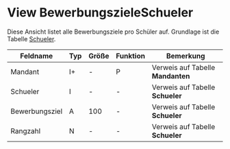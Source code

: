 # View BewerbungszieleSchueler

Diese Ansicht listet alle Bewerbungsziele pro Schüler auf.  Grundlage ist die Tabelle [Schueler](https://doc.magellan7-toolbox.stueber.de/datenstruktur/tabellen/Schueler/).

| Feldname       | Typ | Größe | Funktion | Bemerkung                         |
|----------------|-----|-------|----------|-----------------------------------|
| Mandant        | I+  | -     | P        | Verweis auf Tabelle **Mandanten** |
| Schueler       | I   | -     | -        | Verweis auf Tabelle **Schueler**  |
| Bewerbungsziel | A   | 100   | -        | Verweis auf Tabelle **Schueler**  |
| Rangzahl       | N   | -     | -        | Verweis auf Tabelle **Schueler**  |
